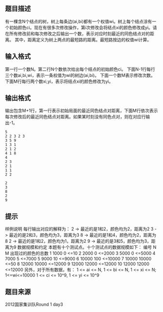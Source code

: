 


## 题目描述
有一棵含N个结点的树，树上每条边(ai,bi)都有一个权值wi。树上每个结点涂有一个初始颜色ci。现在有很多次修改操作，第i次修改会将结点xi的颜色修改成yi。请在所有修改前和每次修改之后输出一个数，表示对应时刻最近的同色结点对的距离。
其中，距离定义为树上两点的最短路的距离。最短路按边的权值wi计算。
## 输入格式
第一行一个数N。第二行N个数依次给出每个结点的初始颜色ci。
下面N-1行每行三个数ai,bi,wi，表示一条权值为wi的树边(ai,bi)。
下面一个数M表示修改次数。
下面M行每行两个数xi,yi，表示将结点xi的颜色修改为yi。
## 输出格式
输出包含M+1行，第一行表示初始局面的最近同色结点对距离，下面M行依次表示每次修改后的最近同色结点对距离。如果某时刻没有同色点对，则在对应行输出-1。

```input1
5
2 2 3 2 3
3 5 9
1 3 1
2 1 2
4 1 8
4
2 3
2 1
1 1
2 2

```

```output1
2
3
8
2
9
```

## 提示
样例说明
每行输出对应的解释为：
2 -> 最近的是1和2，颜色均为2，距离为2
3 -> 最近的是2和3，颜色均为3，距离为3
8 -> 最近的是1和4，颜色均为2，距离为8
2 -> 最近的是1和2，颜色均为1，距离为2
9 -> 最近的是3和5，颜色均为3，距离为9
数据规模和约定
本题有十个测试点。十个测试点的数据规模如下：
编号 N M 出现过的颜色的总数 
1 1000 0 <=10 
2 2000 0 <=2000 
3 5000 0 <=5000 
4 7000 5 <=7000 
5 9000 10 <=9000 
6 10000 100 <=10000 
7 10000 10000 <=50 
8 12000 10000 <=12000 
9 12000 12000 <=12000 
10 12000 12000 <=12000
另外，对于所有数据，有：
1 <= ai <= N, 1 <= bi <= N, 1 <= xi <= N;
1<=wi<=10000
1 <= ci <= 10^9, 1 <= yi <= 10^9
 
## 题目来源
2012国家集训队Round 1 day3


